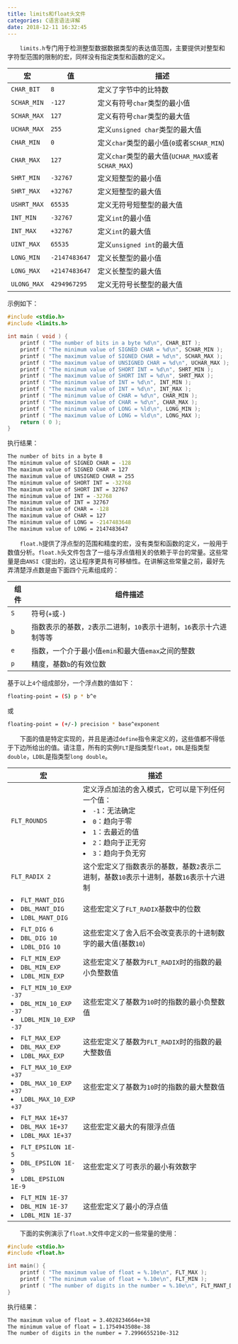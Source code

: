 ```yaml
---
title: limits和float头文件
categories: C语言语法详解
date: 2018-12-11 16:32:45
---
```

&emsp;&emsp;`limits.h`专门用于检测整型数据数据类型的表达值范围，主要提供对整型和字符型范围的限制的宏，同样没有指定类型和函数的定义。<!--more-->

宏          | 值            | 描述
------------|---------------|-----
`CHAR_BIT`  | `8`           | 定义了字节中的比特数
`SCHAR_MIN` | `-127`        | 定义有符号`char`类型的最小值
`SCHAR_MAX` | `127`         | 定义有符号`char`类型的最大值
`UCHAR_MAX` | `255`         | 定义`unsigned char`类型的最大值
`CHAR_MIN`  | `0`           | 定义`char`类型的最小值(`0`或者`SCHAR_MIN`)
`CHAR_MAX`  | `127`         | 定义`char`类型的最大值(`UCHAR_MAX`或者`SCHAR_MAX`)
`SHRT_MIN`  | `-32767`      | 定义短整型的最小值
`SHRT_MAX`  | `+32767`      | 定义短整型的最大值
`USHRT_MAX` | `65535`       | 定义无符号短整型的最大值
`INT_MIN`   | `-32767`      | 定义`int`的最小值
`INT_MAX`   | `+32767`      | 定义`int`的最大值
`UINT_MAX`  | `65535`       | 定义`unsigned int`的最大值
`LONG_MIN`  | `-2147483647` | 定义长整型的最小值
`LONG_MAX`  | `+2147483647` | 定义长整型的最大值
`ULONG_MAX` | `4294967295`  | 定义无符号长整型的最大值

示例如下：

``` cpp
#include <stdio.h>
#include <limits.h>

int main ( void ) {
    printf ( "The number of bits in a byte %d\n", CHAR_BIT );
    printf ( "The minimum value of SIGNED CHAR = %d\n", SCHAR_MIN );
    printf ( "The maximum value of SIGNED CHAR = %d\n", SCHAR_MAX );
    printf ( "The maximum value of UNSIGNED CHAR = %d\n", UCHAR_MAX );
    printf ( "The minimum value of SHORT INT = %d\n", SHRT_MIN );
    printf ( "The maximum value of SHORT INT = %d\n", SHRT_MAX );
    printf ( "The minimum value of INT = %d\n", INT_MIN );
    printf ( "The maximum value of INT = %d\n", INT_MAX );
    printf ( "The minimum value of CHAR = %d\n", CHAR_MIN );
    printf ( "The maximum value of CHAR = %d\n", CHAR_MAX );
    printf ( "The minimum value of LONG = %ld\n", LONG_MIN );
    printf ( "The maximum value of LONG = %ld\n", LONG_MAX );
    return ( 0 );
}
```

执行结果：

``` bash
The number of bits in a byte 8
The minimum value of SIGNED CHAR = -128
The maximum value of SIGNED CHAR = 127
The maximum value of UNSIGNED CHAR = 255
The minimum value of SHORT INT = -32768
The maximum value of SHORT INT = 32767
The minimum value of INT = -32768
The maximum value of INT = 32767
The minimum value of CHAR = -128
The maximum value of CHAR = 127
The minimum value of LONG = -2147483648
The maximum value of LONG = 2147483647
```

&emsp;&emsp;`float.h`提供了浮点型的范围和精度的宏，没有类型和函数的定义，一般用于数值分析。`float.h`头文件包含了一组与浮点值相关的依赖于平台的常量。这些常量是由`ANSI C`提出的，这让程序更具有可移植性。在讲解这些常量之前，最好先弄清楚浮点数是由下面四个元素组成的：

组件 | 组件描述
-----|-----------
`S`  | 符号(`+`或`-`)
`b`  | 指数表示的基数，`2`表示二进制，`10`表示十进制，`16`表示十六进制等等
`e`  | 指数，一个介于最小值`emin`和最大值`emax`之间的整数
`p`  | 精度，基数`b`的有效位数

基于以上`4`个组成部分，一个浮点数的值如下：

``` bash
floating-point = (S) p * b^e
```

或

``` bash
floating-point = (+/-) precision * base^exponent
```

&emsp;&emsp;下面的值是特定实现的，并且是通过`define`指令来定义的，这些值都不得低于下边所给出的值。请注意，所有的实例`FLT`是指类型`float`，`DBL`是指类型`double`，`LDBL`是指类型`long double`。

宏 | 描述
---|----
`FLT_ROUNDS` |  定义浮点加法的舍入模式，它可以是下列任何一个值：<li>`-1`：无法确定</li> <li>`0`：趋向于零</li> <li>`1`：去最近的值</li><li>`2`：趋向于正无穷</li><li>`3`：趋向于负无穷</li>
`FLT_RADIX 2` | 这个宏定义了指数表示的基数，基数`2`表示二进制，基数`10`表示十进制，基数`16`表示十六进制
<li>`FLT_MANT_DIG`</li><li>`DBL_MANT_DIG`</li><li>`LDBL_MANT_DIG`</li> | 这些宏定义了`FLT_RADIX`基数中的位数
<li>`FLT_DIG 6`</li><li>`DBL_DIG 10`</li><li>`LDBL_DIG 10`</li> | 这些宏定义了舍入后不会改变表示的十进制数字的最大值(基数`10`)
<li>`FLT_MIN_EXP`</li><li>`DBL_MIN_EXP`</li><li>`LDBL_MIN_EXP`</li> | 这些宏定义了基数为`FLT_RADIX`时的指数的最小负整数值
<li>`FLT_MIN_10_EXP -37`</li><li>`DBL_MIN_10_EXP -37`</li><li>`LDBL_MIN_10_EXP -37`</li> | 这些宏定义了基数为`10`时的指数的最小负整数值
<li>`FLT_MAX_EXP`</li><li>`DBL_MAX_EXP`</li><li>`LDBL_MAX_EXP`</li> | 这些宏定义了基数为`FLT_RADIX`时的指数的最大整数值
<li>`FLT_MAX_10_EXP +37`</li><li>`DBL_MAX_10_EXP +37`</li><li>`LDBL_MAX_10_EXP +37`</li> | 这些宏定义了基数为`10`时的指数的最大整数值
<li>`FLT_MAX 1E+37`</li><li>`DBL_MAX 1E+37`</li><li>`LDBL_MAX 1E+37`</li> | 这些宏定义最大的有限浮点值
<li>`FLT_EPSILON 1E-5`</li><li>`DBL_EPSILON 1E-9`</li><li>`LDBL_EPSILON 1E-9`</li> | 这些宏定义了可表示的最小有效数字
<li>`FLT_MIN 1E-37`</li><li>`DBL_MIN 1E-37`</li><li>`LDBL_MIN 1E-37`</li> | 这些宏定义了最小的浮点值

&emsp;&emsp;下面的实例演示了`float.h`文件中定义的一些常量的使用：

``` cpp
#include <stdio.h>
#include <float.h>

int main() {
    printf ( "The maximum value of float = %.10e\n", FLT_MAX );
    printf ( "The minimum value of float = %.10e\n", FLT_MIN );
    printf ( "The number of digits in the number = %.10e\n", FLT_MANT_DIG );
}
```

执行结果：

``` bash
The maximum value of float = 3.4028234664e+38
The minimum value of float = 1.1754943508e-38
The number of digits in the number = 7.2996655210e-312
```